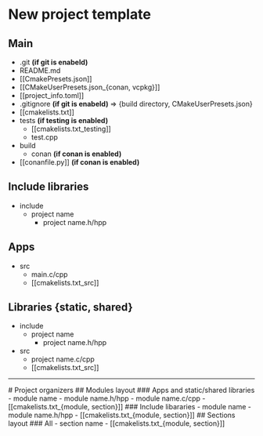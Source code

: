 # New project template
## Main
- .git **(if git is enabeld)** 
- README.md
- [[CmakePresets.json]]
- [[CMakeUserPresets.json_{conan, vcpkg}]]
- [[project_info.toml]]
- .gitignore **(if git is enabeld)** => {build directory, CMakeUserPresets.json}
- [[cmakelists.txt]]
- tests **(if testing is enabled)**
	- [[cmakelists.txt_testing]]
	- test.cpp
- build
	- conan **(if conan is enabled)**
- [[conanfile.py]] **(if conan is enabled)**
## Include libraries
- include
	- project name
		- project name.h/hpp
## Apps
- src
	- main.c/cpp
	- [[cmakelists.txt_src]]
## Libraries {static, shared}
- include
	- project name
		- project name.h/hpp
- src
	- project name.c/cpp
	- [[cmakelists.txt_src]]
<hr>
# Project organizers
## Modules layout
### Apps and static/shared libraries
- module name	 
	- module name.h/hpp
	- module name.c/cpp
	- [[cmakelists.txt_{module, section}]]
### Include libararies
- module name	 
	- module name.h/hpp
	- [[cmakelists.txt_{module, section}]]
## Sections layout
### All
- section name
	- [[cmakelists.txt_{module, section}]]